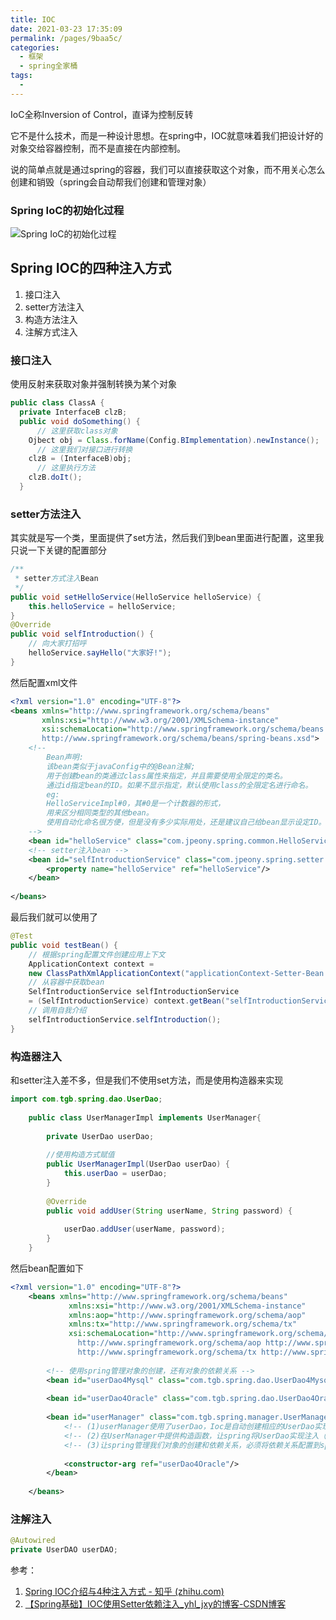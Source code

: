 ```yaml
---
title: IOC
date: 2021-03-23 17:35:09
permalink: /pages/9baa5c/
categories:
  - 框架
  - spring全家桶
tags:
  - 
---
```

IoC全称Inversion of Control，直译为控制反转

它不是什么技术，而是一种设计思想。在spring中，IOC就意味着我们把设计好的对象交给容器控制，而不是直接在内部控制。

说的简单点就是通过spring的容器，我们可以直接获取这个对象，而不用关心怎么创建和销毁（spring会自动帮我们创建和管理对象）

### Spring IoC的初始化过程

![Spring IoC的初始化过程](https://img.xiaoyou66.com/2021/04/09/faaf6a83378ae.png)



## Spring IOC的四种注入方式

1. 接口注入
2. setter方法注入
3. 构造方法注入
4. 注解方式注入

### 接口注入

使用反射来获取对象并强制转换为某个对象

```java
public class ClassA {  
  private InterfaceB clzB;  
  public void doSomething() { 
      // 这里获取class对象
    Ojbect obj = Class.forName(Config.BImplementation).newInstance();  
      // 这里我们对接口进行转换
    clzB = (InterfaceB)obj;
      // 这里执行方法
    clzB.doIt();   
  }  
```

### setter方法注入

其实就是写一个类，里面提供了set方法，然后我们到bean里面进行配置，这里我只说一下关键的配置部分

```java
/**
 * setter方式注入Bean
 */
public void setHelloService(HelloService helloService) {
    this.helloService = helloService;
}
@Override
public void selfIntroduction() {
    // 向大家打招呼
    helloService.sayHello("大家好!");
}
```

然后配置xml文件

```xml
<?xml version="1.0" encoding="UTF-8"?>
<beans xmlns="http://www.springframework.org/schema/beans"
       xmlns:xsi="http://www.w3.org/2001/XMLSchema-instance"
       xsi:schemaLocation="http://www.springframework.org/schema/beans
       http://www.springframework.org/schema/beans/spring-beans.xsd">
    <!--
        Bean声明:
        该bean类似于javaConfig中的@Bean注解;
        用于创建bean的类通过class属性来指定，并且需要使用全限定的类名。
        通过id指定bean的ID。如果不显示指定，默认使用class的全限定名进行命名。
        eg:
        HelloServiceImpl#0，其#0是一个计数器的形式，
        用来区分相同类型的其他bean。
        使用自动化命名很方便，但是没有多少实际用处，还是建议自己给bean显示设定ID。
    -->
    <bean id="helloService" class="com.jpeony.spring.common.HelloServiceImpl"/>
    <!-- setter注入bean -->
    <bean id="selfIntroductionService" class="com.jpeony.spring.setter.SelfIntroductionServiceImpl">
        <property name="helloService" ref="helloService"/>
    </bean>
 
</beans>
```

最后我们就可以使用了

```java
@Test
public void testBean() {
    // 根据spring配置文件创建应用上下文
    ApplicationContext context =
    new ClassPathXmlApplicationContext("applicationContext-Setter-Bean.xml");
    // 从容器中获取bean
    SelfIntroductionService selfIntroductionService
    = (SelfIntroductionService) context.getBean("selfIntroductionService");
    // 调用自我介绍
    selfIntroductionService.selfIntroduction();
}
```

### 构造器注入

和setter注入差不多，但是我们不使用set方法，而是使用构造器来实现

```java
import com.tgb.spring.dao.UserDao;    
    
    public class UserManagerImpl implements UserManager{    
        
        private UserDao userDao;    
        
        //使用构造方式赋值    
        public UserManagerImpl(UserDao userDao) {    
            this.userDao = userDao;    
        }    
        
        @Override    
        public void addUser(String userName, String password) {    
        
            userDao.addUser(userName, password);    
        }    
    } 
```

然后bean配置如下

```xml
<?xml version="1.0" encoding="UTF-8"?>    
    <beans xmlns="http://www.springframework.org/schema/beans"    
             xmlns:xsi="http://www.w3.org/2001/XMLSchema-instance"    
             xmlns:aop="http://www.springframework.org/schema/aop"    
             xmlns:tx="http://www.springframework.org/schema/tx"    
             xsi:schemaLocation="http://www.springframework.org/schema/beans http://www.springframework.org/schema/beans/spring-beans-4.1.xsd    
               http://www.springframework.org/schema/aop http://www.springframework.org/schema/aop/spring-aop-4.1.xsd    
               http://www.springframework.org/schema/tx http://www.springframework.org/schema/tx/spring-tx-4.1.xsd">    
        
        <!-- 使用spring管理对象的创建，还有对象的依赖关系 -->    
        <bean id="userDao4Mysql" class="com.tgb.spring.dao.UserDao4MysqlImpl"/>    
        
        <bean id="userDao4Oracle" class="com.tgb.spring.dao.UserDao4OracleImpl"/>    
            
        <bean id="userManager" class="com.tgb.spring.manager.UserManagerImpl">    
            <!-- (1)userManager使用了userDao，Ioc是自动创建相应的UserDao实现，都是由容器管理-->    
            <!-- (2)在UserManager中提供构造函数，让spring将UserDao实现注入（DI）过来 -->    
            <!-- (3)让spring管理我们对象的创建和依赖关系，必须将依赖关系配置到spring的核心配置文件中 -->    
        
            <constructor-arg ref="userDao4Oracle"/>    
        </bean>    
            
    </beans>   
```

### 注解注入

```java
@Autowired  
private UserDAO userDAO;  
```

参考：

1. [Spring IOC介绍与4种注入方式 - 知乎 (zhihu.com)](https://zhuanlan.zhihu.com/p/34405799)
2. [【Spring基础】IOC使用Setter依赖注入_yhl_jxy的博客-CSDN博客](https://blog.csdn.net/yhl_jxy/article/details/78792414)



